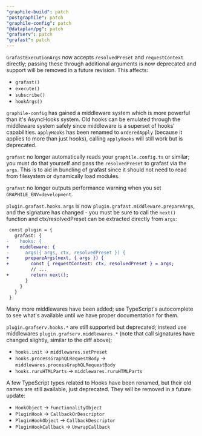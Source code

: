 ```yaml
---
"graphile-build": patch
"postgraphile": patch
"graphile-config": patch
"@dataplan/pg": patch
"grafserv": patch
"grafast": patch
---
```


`GrafastExecutionArgs` now accepts `resolvedPreset` and `requestContext`
directly; passing these through additional arguments is now deprecated and
support will be removed in a future revision. This affects:

- `grafast()`
- `execute()`
- `subscribe()`
- `hookArgs()`

`graphile-config` has gained a middleware system which is more powerful than
it's AsyncHooks system. Old hooks can be emulated through the middleware system
safely since middleware is a superset of hooks' capabilities. `applyHooks` has
been renamed to `orderedApply` (because it applies to more than just hooks),
calling `applyHooks` will still work but is deprecated.

`grafast` no longer automatically reads your `graphile.config.ts` or similar;
you must do that yourself and pass the `resolvedPreset` to grafast via the
`args`. This is to aid in bundling of grafast since it should not need to read
from filesystem or dynamically load modules.

`grafast` no longer outputs performance warning when you set
`GRAPHILE_ENV=development`.

`plugin.grafast.hooks.args` is now `plugin.grafast.middleware.prepareArgs`, and
the signature has changed - you must be sure to call the `next()` function and
ctx/resolvedPreset can be extracted directly from `args`:

```diff
 const plugin = {
   grafast: {
-    hooks: {
+    middleware: {
-      args({ args, ctx, resolvedPreset }) {
+      prepareArgs(next, { args }) {
+        const { requestContext: ctx, resolvedPreset } = args;
         // ...
+        return next();
       }
     }
   }
 }
```

Many more middlewares have been added; use TypeScript's autocomplete to see
what's available until we have proper documentation for them.

`plugin.grafserv.hooks.*` are still supported but deprecated; instead use
middlewares `plugin.grafserv.middlewares.*` (note that call signatures have
changed slightly, similar to the diff above):

- `hooks.init` -> `middlewares.setPreset`
- `hooks.processGraphQLRequestBody` -> `middlewares.processGraphQLRequestBody`
- `hooks.ruruHTMLParts` -> `middlewares.ruruHTMLParts`

A few TypeScript types related to Hooks have been renamed, but their old names
are still available, just deprecated. They will be removed in a future update:

- `HookObject` -> `FunctionalityObject`
- `PluginHook` -> `CallbackOrDescriptor`
- `PluginHookObject` -> `CallbackDescriptor`
- `PluginHookCallback` -> `UnwrapCallback`
